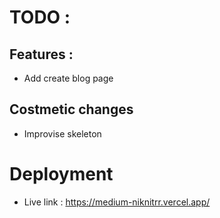 # TODO :

## Features :
- Add create blog page

## Costmetic changes
- Improvise skeleton

# Deployment
- Live link : https://medium-niknitrr.vercel.app/